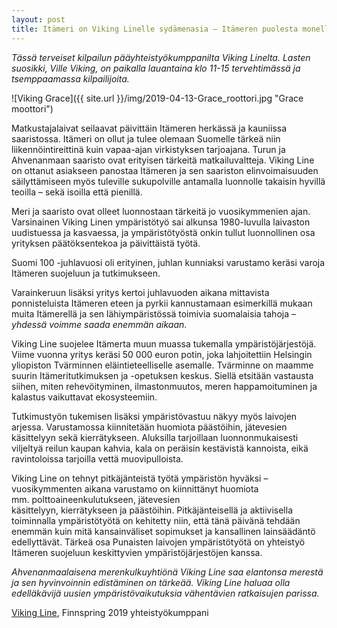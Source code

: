 ```yaml
---
layout: post
title: Itämeri on Viking Linelle sydämenasia – Itämeren puolesta monella tavalla
---
```


*Tässä terveiset kilpailun pääyhteistyökumppanilta Viking Linelta. Lasten suosikki, Ville Viking, on paikalla lauantaina klo 11-15 tervehtimässä ja tsemppaamassa kilpailijoita.*

![Viking Grace]({{ site.url }}/img/2019-04-13-Grace_roottori.jpg "Grace moottori")

Matkustajalaivat seilaavat päivittäin Itämeren herkässä ja kauniissa saaristossa. Itämeri on ollut ja tulee olemaan Suomelle tärkeä niin liikennöintireittinä kuin vapaa-ajan virkistyksen tarjoajana. Turun ja Ahvenanmaan saaristo ovat erityisen tärkeitä matkailuvaltteja. Viking Line on ottanut asiakseen panostaa Itämeren ja sen saariston elinvoimaisuuden säilyttämiseen myös tuleville sukupolville antamalla luonnolle takaisin hyvillä teoilla – sekä isoilla että pienillä.

Meri ja saaristo ovat olleet luonnostaan tärkeitä jo vuosikymmenien ajan. Varsinainen Viking Linen ympäristötyö sai alkunsa 1980-luvulla laivaston uudistuessa ja kasvaessa, ja ympäristötyöstä onkin tullut luonnollinen osa yrityksen päätöksentekoa ja päivittäistä työtä.

Suomi 100 -juhlavuosi oli erityinen, juhlan kunniaksi varustamo keräsi varoja Itämeren suojeluun ja tutkimukseen. 

Varainkeruun lisäksi yritys kertoi juhlavuoden aikana mittavista ponnisteluista Itämeren eteen ja pyrkii kannustamaan esimerkillä mukaan muita Itämerellä ja sen lähiympäristössä toimivia suomalaisia tahoja – *yhdessä voimme saada enemmän aikaan*.

Viking Line suojelee Itämerta muun muassa tukemalla ympäristöjärjestöjä. Viime vuonna yritys keräsi 50 000 euron potin, joka lahjoitettiin Helsingin yliopiston Tvärminnen eläintieteelliselle asemalle. Tvärminne on maamme suurin Itämeritutkimuksen ja -opetuksen keskus. Siellä etsitään vastausta siihen, miten rehevöityminen, ilmastonmuutos, meren happamoituminen ja kalastus vaikuttavat ekosysteemiin.

Tutkimustyön tukemisen lisäksi ympäristövastuu näkyy myös laivojen arjessa. Varustamossa kiinnitetään huomiota päästöihin, jätevesien käsittelyyn sekä kierrätykseen. Aluksilla tarjoillaan luonnonmukaisesti viljeltyä reilun kaupan kahvia, kala on peräisin kestävistä kannoista, eikä ravintoloissa tarjoilla vettä muovipulloista.

Viking Line on tehnyt pitkäjänteistä työtä ympäristön hyväksi  – vuosikymmenten aikana varustamo on kiinnittänyt huomiota mm. polttoaineenkulutukseen, jätevesien käsittelyyn, kierrätykseen ja päästöihin. Pitkäjänteisellä ja aktiivisella toiminnalla ympäristötyötä on kehitetty niin, että tänä päivänä tehdään enemmän kuin mitä kansainväliset sopimukset ja kansallinen lainsäädäntö edellyttävät. Tärkeä osa Punaisten laivojen ympäristötyötä on yhteistyö Itämeren suojeluun keskittyvien ympäristöjärjestöjen kanssa. 

*Ahvenanmaalaisena merenkulkuyhtiönä Viking Line saa elantonsa merestä ja sen hyvinvoinnin edistäminen on tärkeää. Viking Line haluaa olla edelläkävijä uusien ympäristövaikutuksia vähentävien ratkaisujen parissa.*

[Viking Line](https://www.vikingline.fi), Finnspring 2019 yhteistyökumppani
